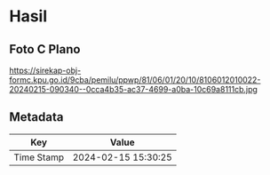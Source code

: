 # Hasil

## Foto C Plano

https://sirekap-obj-formc.kpu.go.id/9cba/pemilu/ppwp/81/06/01/20/10/8106012010022-20240215-090340--0cca4b35-ac37-4699-a0ba-10c69a8111cb.jpg


## Metadata

| Key        | Value               |
| ---------- | ------------------- |
| Time Stamp | 2024-02-15 15:30:25 |



